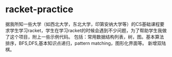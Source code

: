 # racket-practice
据我所知一些大学（如西北大学，东北大学，印第安纳大学等）的CS基础课程要求学生学习racket，学生在学习racket的时候会遇到不少问题，为了帮助学生我做了这个项目，附上一些示例代码。
包括：常用数据结构列表，树，图。基本算法排序，BFS,DFS,基本知识点递归，pattern matching，图形化界面等。
新增双陆棋。
